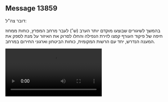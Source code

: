 ## Message 13859

דובר צה"ל:

בהמשך לשיגורים שבוצעו מוקדם יותר הערב (ש׳) לעבר מרחב המפרץ, כוחות ממחוז חיפה של פיקוד העורף קפצו לזירת הנפילה והחלו לסרוק את האיזור על מנת לספק את המענה הנדרש, יחד עם הרשות המקומית, כוחות הביטחון וארגוני החירום במרחב.

![Video](https://data.iron-swords.co.il/2024/November/16/13859/13859_media.mp4)
